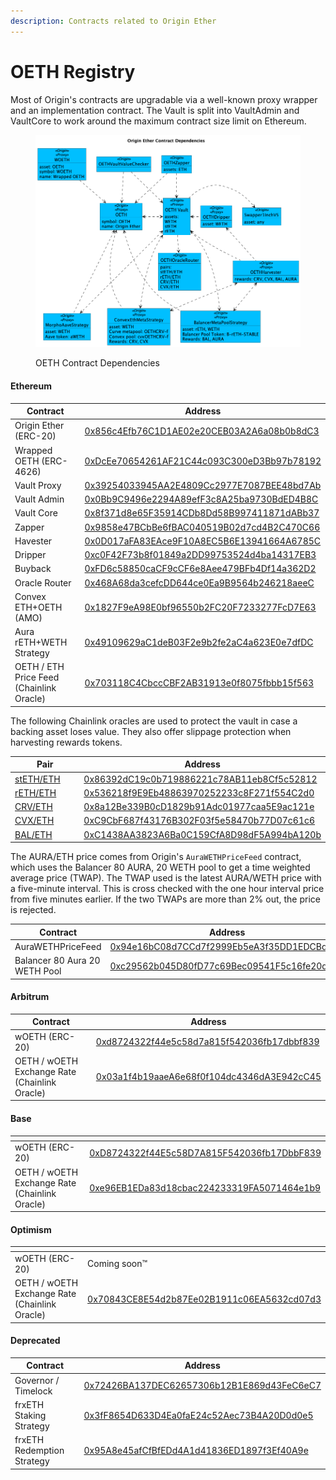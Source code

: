 ```yaml
---
description: Contracts related to Origin Ether
---
```


# OETH Registry

Most of Origin's contracts are upgradable via a well-known proxy wrapper and an implementation contract. The Vault is split into VaultAdmin and VaultCore to work around the maximum contract size limit on Ethereum.

<figure><img src="../../.gitbook/assets/oeth-arch.png" alt=""><figcaption><p>OETH Contract Dependencies</p></figcaption></figure>

#### Ethereum

<table><thead><tr><th width="288">Contract</th><th>Address</th></tr></thead><tbody><tr><td>Origin Ether (ERC-20)</td><td><a href="https://etherscan.io/address/0x856c4Efb76C1D1AE02e20CEB03A2A6a08b0b8dC3#code">0x856c4Efb76C1D1AE02e20CEB03A2A6a08b0b8dC3</a></td></tr><tr><td>Wrapped OETH (ERC-4626)</td><td><a href="https://etherscan.io/address/0xdcee70654261af21c44c093c300ed3bb97b78192#code">0xDcEe70654261AF21C44c093C300eD3Bb97b78192</a></td></tr><tr><td>Vault Proxy</td><td><a href="https://etherscan.io/address/0x39254033945AA2E4809Cc2977E7087BEE48bd7Ab#code">0x39254033945AA2E4809Cc2977E7087BEE48bd7Ab</a></td></tr><tr><td>Vault Admin</td><td><a href="https://etherscan.io/address/0x0Bb9C9496e2294A89efF3c8A25ba9730BdED4B8C#code">0x0Bb9C9496e2294A89efF3c8A25ba9730BdED4B8C</a></td></tr><tr><td>Vault Core</td><td><a href="https://etherscan.io/address/0x8f371d8e65f35914cdb8dd58b997411871dabb37#code">0x8f371d8e65F35914CDb8Dd58B997411871dABb37</a></td></tr><tr><td>Zapper</td><td><a href="https://etherscan.io/address/0x9858e47BCbBe6fBAC040519B02d7cd4B2C470C66#code">0x9858e47BCbBe6fBAC040519B02d7cd4B2C470C66</a></td></tr><tr><td>Havester</td><td><a href="https://etherscan.io/address/0x0d017afa83eace9f10a8ec5b6e13941664a6785c#code">0x0D017aFA83EAce9F10A8EC5B6E13941664A6785C</a></td></tr><tr><td>Dripper</td><td><a href="https://etherscan.io/address/0xc0F42F73b8f01849a2DD99753524d4ba14317EB3#code">0xc0F42F73b8f01849a2DD99753524d4ba14317EB3</a></td></tr><tr><td>Buyback</td><td><a href="https://etherscan.io/address/0xFD6c58850caCF9cCF6e8Aee479BFb4Df14a362D2#code">0xFD6c58850caCF9cCF6e8Aee479BFb4Df14a362D2</a></td></tr><tr><td>Oracle Router</td><td><a href="https://etherscan.io/address/0x468a68da3cefcdd644ce0ea9b9564b246218aeec#code">0x468A68da3cefcDD644ce0Ea9B9564b246218aeeC</a></td></tr><tr><td>Convex ETH+OETH (AMO)</td><td><a href="https://etherscan.io/address/0x1827f9ea98e0bf96550b2fc20f7233277fcd7e63#code">0x1827F9eA98E0bf96550b2FC20F7233277FcD7E63</a></td></tr><tr><td>Aura rETH+WETH Strategy</td><td><a href="https://etherscan.io/address/0x49109629ac1deb03f2e9b2fe2ac4a623e0e7dfdc#code">0x49109629aC1deB03F2e9b2fe2aC4a623E0e7dfDC</a></td></tr><tr><td>OETH / ETH Price Feed (Chainlink Oracle)</td><td><a href="https://etherscan.io/address/0x703118C4CbccCBF2AB31913e0f8075fbbb15f563#code">0x703118C4CbccCBF2AB31913e0f8075fbbb15f563</a></td></tr></tbody></table>

The following Chainlink oracles are used to protect the vault in case a backing asset loses value. They also offer slippage protection when harvesting rewards tokens.

<table><thead><tr><th width="290">Pair</th><th>Address</th></tr></thead><tbody><tr><td><a href="https://data.chain.link/ethereum/mainnet/crypto-eth/steth-eth">stETH/ETH</a></td><td><a href="https://etherscan.io/address/0x86392dc19c0b719886221c78ab11eb8cf5c52812#code">0x86392dC19c0b719886221c78AB11eb8Cf5c52812</a></td></tr><tr><td><a href="https://data.chain.link/ethereum/mainnet/crypto-eth/reth-eth">rETH/ETH</a></td><td><a href="https://etherscan.io/address/0x536218f9e9eb48863970252233c8f271f554c2d0#code">0x536218f9E9Eb48863970252233c8F271f554C2d0</a></td></tr><tr><td><a href="https://data.chain.link/ethereum/mainnet/crypto-eth/crv-eth">CRV/ETH</a></td><td><a href="https://etherscan.io/address/0x8a12be339b0cd1829b91adc01977caa5e9ac121e#code">0x8a12Be339B0cD1829b91Adc01977caa5E9ac121e</a></td></tr><tr><td><a href="https://data.chain.link/ethereum/mainnet/crypto-eth/cvx-eth">CVX/ETH</a></td><td><a href="https://etherscan.io/address/0xc9cbf687f43176b302f03f5e58470b77d07c61c6#code">0xC9CbF687f43176B302F03f5e58470b77D07c61c6</a></td></tr><tr><td><a href="https://data.chain.link/ethereum/mainnet/crypto-eth/bal-eth">BAL/ETH</a></td><td><a href="https://etherscan.io/address/0xc1438aa3823a6ba0c159cfa8d98df5a994ba120b#code">0xC1438AA3823A6Ba0C159CfA8D98dF5A994bA120b</a></td></tr></tbody></table>

The AURA/ETH price comes from Origin's `AuraWETHPriceFeed` contract, which uses the Balancer 80 AURA, 20 WETH pool to get a time weighted average price (TWAP). The TWAP used is the latest AURA/WETH price with a five-minute interval. This is cross checked with the one hour interval price from five minutes earlier. If the two TWAPs are more than 2% out, the price is rejected.

<table><thead><tr><th width="291">Contract</th><th>Address</th></tr></thead><tbody><tr><td>AuraWETHPriceFeed</td><td><a href="https://etherscan.io/address/0x94e16bC08d7CCd7f2999Eb5eA3f35DD1EDCBd15B#code">0x94e16bC08d7CCd7f2999Eb5eA3f35DD1EDCBd15B</a></td></tr><tr><td>Balancer 80 Aura 20 WETH Pool</td><td><a href="https://etherscan.io/address/0xc29562b045D80fD77c69Bec09541F5c16fe20d9d#code">0xc29562b045D80fD77c69Bec09541F5c16fe20d9d</a></td></tr></tbody></table>

#### Arbitrum

<table><thead><tr><th width="292">Contract</th><th>Address</th></tr></thead><tbody><tr><td>wOETH (ERC-20)</td><td><a href="https://arbiscan.io/address/0xd8724322f44e5c58d7a815f542036fb17dbbf839#code">0xd8724322f44e5c58d7a815f542036fb17dbbf839</a></td></tr><tr><td>OETH / wOETH Exchange Rate (Chainlink Oracle)</td><td><a href="https://arbiscan.io/address/0x03a1f4b19aaeA6e68f0f104dc4346dA3E942cC45#code">0x03a1f4b19aaeA6e68f0f104dc4346dA3E942cC45</a></td></tr></tbody></table>

#### Base

<table><thead><tr><th width="294"></th><th></th></tr></thead><tbody><tr><td>wOETH (ERC-20)</td><td><a href="https://basescan.org/address/0xd8724322f44e5c58d7a815f542036fb17dbbf839#code">0xD8724322f44E5c58D7A815F542036fb17DbbF839</a></td></tr><tr><td>OETH / wOETH Exchange Rate (Chainlink Oracle)</td><td><a href="https://basescan.org/address/0xe96EB1EDa83d18cbac224233319FA5071464e1b9#code">0xe96EB1EDa83d18cbac224233319FA5071464e1b9</a></td></tr></tbody></table>

#### Optimism

<table><thead><tr><th width="297"></th><th></th></tr></thead><tbody><tr><td>wOETH (ERC-20)</td><td>Coming soon™️</td></tr><tr><td>OETH / wOETH Exchange Rate (Chainlink Oracle)</td><td><a href="https://basescan.org/address/0xe96EB1EDa83d18cbac224233319FA5071464e1b9#code">0x70843CE8E54d2b87Ee02B1911c06EA5632cd07d3</a></td></tr></tbody></table>

#### Deprecated

<table><thead><tr><th width="297">Contract</th><th>Address</th></tr></thead><tbody><tr><td>Governor / Timelock</td><td><a href="https://etherscan.io/address/0x72426BA137DEC62657306b12B1E869d43FeC6eC7#code">0x72426BA137DEC62657306b12B1E869d43FeC6eC7</a></td></tr><tr><td>frxETH Staking Strategy</td><td><a href="https://etherscan.io/address/0x3fF8654D633D4Ea0faE24c52Aec73B4A20D0d0e5#code">0x3fF8654D633D4Ea0faE24c52Aec73B4A20D0d0e5</a></td></tr><tr><td>frxETH Redemption Strategy</td><td><a href="https://etherscan.io/address/0x95A8e45afCfBfEDd4A1d41836ED1897f3Ef40A9e#code">0x95A8e45afCfBfEDd4A1d41836ED1897f3Ef40A9e</a></td></tr></tbody></table>

